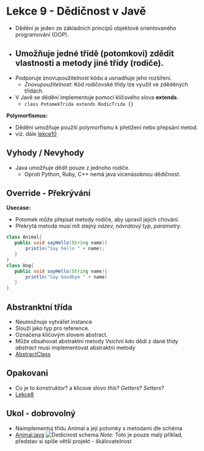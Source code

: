 # Lekce 9 - Dědičnost v Javě
- Dědění je jeden ze základních principů objektově orientovaného programování (OOP).
- Umožňuje jedné třídě (potomkovi) zdědit vlastnosti a metody jiné třídy (rodiče).
    - 
- Podporuje znovupoužitelnost kódu a usnadňuje jeho rozšíření.
    - *Znovupoužitelnost*: Kód rodičovské třídy lze využít ve zděděných třídách.
- V Javě se dědění implementuje pomocí klíčového slova **extends**.
    -  ``class PotomekTrida extends RodicTrida {}``   

**Polymorfismus:** 
- Dědění umožňuje použití polymorfismu k přetížení nebo přepsání metod.
- viz. dále [lekce10]()

## Vyhody / Nevyhody
- Java umožňuje dědit pouze z jednoho rodiče.
    - Oproti Python, Ruby, C++ nemá java vícenásobnou dědičnost.

## Override - Překrývání
**Usecase:**
 - Potomek může přepsat metody rodiče, aby upravil jejich chování.
 - Překrytá metoda musí mít stejný *název,* *návratový typ*, *parametry*.
 ```java
 class Animal{
    public void sayHello(String name){
        println("Say hello " + name);
    }
 }
 class Dog{
    public void sayHello(String name){
        println("Say Goodbye " + name)
    }
 }

 ```

## Abstranktní třída
- Neumožnuje vytvářet instance
- Slouží jako typ pro reference.
- Označena kličovým slovem abstract.
- Může obsahovat abstraktní metody
     Vsichni kdo dědí z dané třídy *abstract* musí implementovat abstraktní metody
- [AbstractClass](/src/AbstractClass.java)
## Opakovani 
- Co je to *konstruktor*? a klicove slovo *this*? *Getters*? *Setters*?
- [Lekce8](../../Lekce8/lekce8/README.md)

## Ukol - dobrovolný
- Naimplementuj třídu Animal a její potomky s metodami dle schéma
- [Animal.java](src/Animal.java)
![Dedicnost schema](/Inheritance_scheme.png)
*Note:* Toto je pouze malý příklad, představ si spíše větší projekt - škálovatelnost
